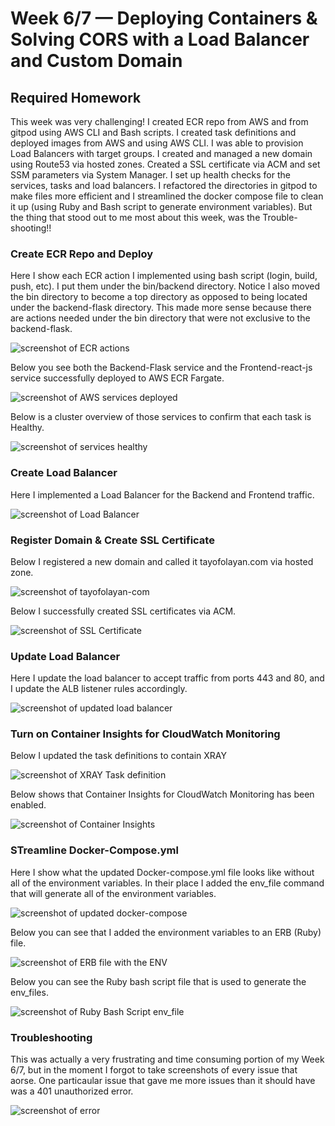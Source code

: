 # Week 6/7 — Deploying Containers & Solving CORS with a Load Balancer and Custom Domain

## Required Homework
This week was very challenging! I created ECR repo from AWS and from gitpod using AWS CLI and Bash scripts. I created task definitions and deployed images from AWS and using AWS CLI. I was able to provision Load Balancers with target groups. I created and managed a new domain using Route53 via hosted zones. Created a SSL certificate via ACM and set SSM parameters via System Manager. I set up health checks for the services, tasks and load balancers. I refactored the directories in gitpod to make files more efficient and I streamlined the docker compose file to clean it up (using Ruby and Bash script to generate environment variables). But the thing that stood out to me most about this week, was the Trouble-shooting!!

### Create ECR Repo and Deploy 
Here I show each ECR action I implemented using bash script (login, build, push, etc). I put them under the bin/backend directory. Notice I also moved the bin directory to become a top directory as opposed to being located under the backend-flask directory. This made more sense because there are actions needed under the bin directory that were not exclusive to the backend-flask. 

![screenshot of ECR actions](assets/bash-script-ecr-actions.png)

Below you see both the Backend-Flask service and the Frontend-react-js service successfully deployed to AWS ECR Fargate.

![screenshot of AWS services deployed](assets/Deploy-Backend-and-Frontend-Services-Fargate.png)

Below is a cluster overview of those services to confirm that each task is Healthy.

![screenshot of services healthy](assets/Fargate-HEALTHY-backend-frontend.png)

### Create Load Balancer
Here I implemented a Load Balancer for the Backend and Frontend traffic.

![screenshot of Load Balancer](assets/LoadBalancers-Backend-Frontend.png)

### Register Domain & Create SSL Certificate
Below I registered a new domain and called it tayofolayan.com via hosted zone.

![screenshot of tayofolayan-com](assets/Register-Domain-Route-53.png)

Below I successfully created SSL certificates via ACM.

![screenshot of SSL Certificate](assets/SSL-Certificate-ACM.png)


### Update Load Balancer
Here I update the load balancer to accept traffic from ports 443 and 80, and I update the ALB listener rules accordingly.

![screenshot of updated load balancer](assets/LoadBalancer-Listeners-Backend-Frontend.png)


### Turn on Container Insights for CloudWatch Monitoring
Below I updated the task definitions to contain XRAY

![screenshot of XRAY Task definition](assets/XRAY-Task-Definitions.png)

Below shows that Container Insights for CloudWatch Monitoring has been enabled.

![screenshot of Container Insights](assets/container-insights.png)


### STreamline Docker-Compose.yml
Here I show what the updated Docker-compose.yml file looks like without all of the environment variables. In their place I added the env_file command that will generate all of the environment variables.

![screenshot of updated docker-compose](assets/streamline-docker-compose.png)

Below you can see that I added the environment variables to an ERB (Ruby) file.

![screenshot of ERB file with the ENV](assets/Ruby-ENV.png)

Below you can see the Ruby bash script file that is used to generate the env_files.

![screenshot of Ruby Bash Script env_file](assets/Ruby-bash-generate-ENV.png)


### Troubleshooting
This was actually a very frustrating and time consuming portion of my Week 6/7, but in the moment I forgot to take screenshots of every issue that aorse. One particaular issue that gave me more issues than it should have was a 401 unauthorized error.

![screenshot of error]()
